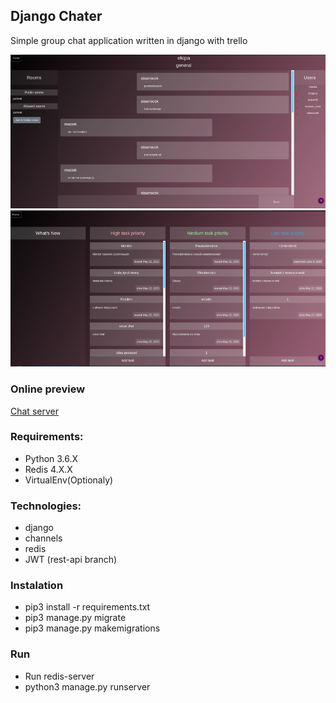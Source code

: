 ## Django Chater 
Simple group chat application written in django with trello

![image info](./images/1.png)
![image info](./images/2.png)


### Online preview
[Chat server](http://maciex.myddns.me)



### Requirements:
* Python 3.6.X
* Redis 4.X.X
* VirtualEnv(Optionaly)

### Technologies:
* django
* channels
* redis
* JWT (rest-api branch)

### Instalation
* pip3 install -r requirements.txt
* pip3 manage.py migrate
* pip3 manage.py makemigrations

### Run
* Run redis-server
* python3 manage.py runserver
